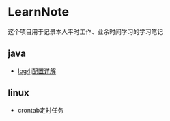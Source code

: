 # LearnNote

这个项目用于记录本人平时工作、业余时间学习的学习笔记

## java

*   [log4j配置详解](https://github.com/fshlny/LearnNote/blob/master/java/log4j/log4j%E9%85%8D%E7%BD%AE%E8%AF%A6%E8%A7%A3%E7%AC%94%E8%AE%B0.md) 


## linux

*   crontab定时任务
